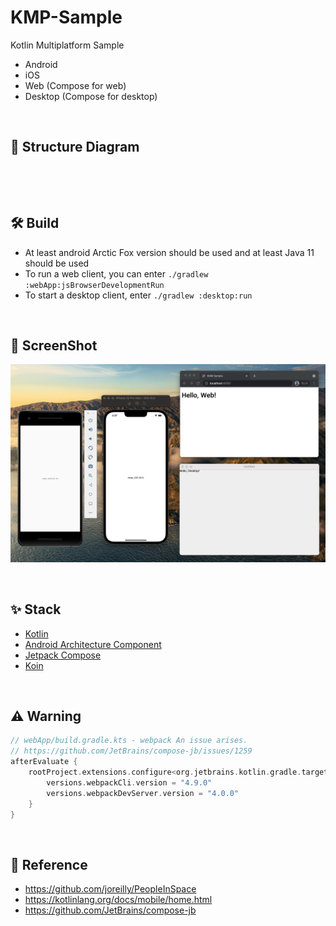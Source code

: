 # KMP-Sample
Kotlin Multiplatform Sample 

- Android
- iOS 
- Web (Compose for web)
- Desktop (Compose for desktop)

<br/>

## 💎 Structure Diagram

![]()

<br/>

## 🛠 Build

- At least android Arctic Fox version should be used and at least Java 11 should be used
- To run a web client, you can enter `./gradlew :webApp:jsBrowserDevelopmentRun`
- To start a desktop client, enter `./gradlew :desktop:run`

<br/>

## 🚀 ScreenShot

![image](https://github.com/hongbeomi/KMP-Sample/blob/master/image.png)

<br/>

## ✨ Stack

- [Kotlin](https://kotlinlang.org/)
- [Android Architecture Component](https://developer.android.com/topic/libraries/architecture/index.html)
- [Jetpack Compose](https://developer.android.com/jetpack/compose)
- [Koin](https://github.com/InsertKoinIO/koin)

<br/>

## ⚠️ Warning

```groovy
// webApp/build.gradle.kts - webpack An issue arises.
// https://github.com/JetBrains/compose-jb/issues/1259
afterEvaluate {
    rootProject.extensions.configure<org.jetbrains.kotlin.gradle.targets.js.nodejs.NodeJsRootExtension> {
        versions.webpackCli.version = "4.9.0"
        versions.webpackDevServer.version = "4.0.0"
    }
}
```



<br/>

## 👀 Reference

- https://github.com/joreilly/PeopleInSpace
- https://kotlinlang.org/docs/mobile/home.html
- https://github.com/JetBrains/compose-jb
